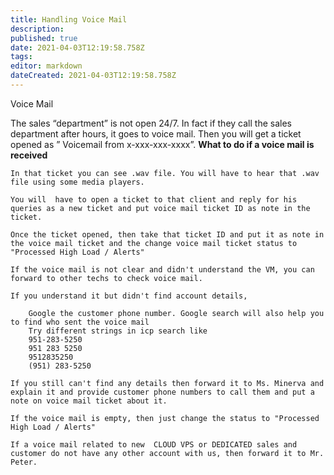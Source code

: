 ```yaml
---
title: Handling Voice Mail 
description: 
published: true
date: 2021-04-03T12:19:58.758Z
tags: 
editor: markdown
dateCreated: 2021-04-03T12:19:58.758Z
---
```



Voice Mail

The sales “department” is not open 24/7. In fact if they call the sales department after hours, it goes to voice mail. Then you will get a ticket opened as ” Voicemail from x-xxx-xxx-xxxx”.
**What to do if a voice mail is received**

    In that ticket you can see .wav file. You will have to hear that .wav file using some media players.

    You will  have to open a ticket to that client and reply for his queries as a new ticket and put voice mail ticket ID as note in the ticket. 

    Once the ticket opened, then take that ticket ID and put it as note in the voice mail ticket and the change voice mail ticket status to "Processed High Load / Alerts"

    If the voice mail is not clear and didn't understand the VM, you can forward to other techs to check voice mail.

    If you understand it but didn't find account details, 

        Google the customer phone number. Google search will also help you to find who sent the voice mail
        Try different strings in icp search like
        951-283-5250
        951 283 5250
        9512835250
        (951) 283-5250

    If you still can't find any details then forward it to Ms. Minerva and explain it and provide customer phone numbers to call them and put a note on voice mail ticket about it.

    If the voice mail is empty, then just change the status to "Processed High Load / Alerts"

    If a voice mail related to new  CLOUD VPS or DEDICATED sales and customer do not have any other account with us, then forward it to Mr. Peter.

